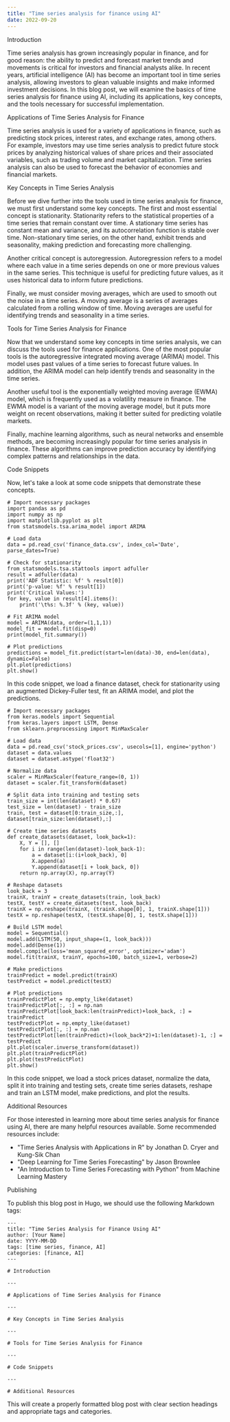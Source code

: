 ```yaml
---
title: "Time series analysis for finance using AI"
date: 2022-09-20
---
```





Introduction

Time series analysis has grown increasingly popular in finance, and for good reason: the ability to predict and forecast market trends and movements is critical for investors and financial analysts alike. In recent years, artificial intelligence (AI) has become an important tool in time series analysis, allowing investors to glean valuable insights and make informed investment decisions. In this blog post, we will examine the basics of time series analysis for finance using AI, including its applications, key concepts, and the tools necessary for successful implementation.

Applications of Time Series Analysis for Finance

Time series analysis is used for a variety of applications in finance, such as predicting stock prices, interest rates, and exchange rates, among others. For example, investors may use time series analysis to predict future stock prices by analyzing historical values of share prices and their associated variables, such as trading volume and market capitalization. Time series analysis can also be used to forecast the behavior of economies and financial markets.

Key Concepts in Time Series Analysis

Before we dive further into the tools used in time series analysis for finance, we must first understand some key concepts. The first and most essential concept is stationarity. Stationarity refers to the statistical properties of a time series that remain constant over time. A stationary time series has constant mean and variance, and its autocorrelation function is stable over time. Non-stationary time series, on the other hand, exhibit trends and seasonality, making prediction and forecasting more challenging.

Another critical concept is autoregression. Autoregression refers to a model where each value in a time series depends on one or more previous values in the same series. This technique is useful for predicting future values, as it uses historical data to inform future predictions. 

Finally, we must consider moving averages, which are used to smooth out the noise in a time series. A moving average is a series of averages calculated from a rolling window of time. Moving averages are useful for identifying trends and seasonality in a time series.

Tools for Time Series Analysis for Finance

Now that we understand some key concepts in time series analysis, we can discuss the tools used for finance applications. One of the most popular tools is the autoregressive integrated moving average (ARIMA) model. This model uses past values of a time series to forecast future values. In addition, the ARIMA model can help identify trends and seasonality in the time series.

Another useful tool is the exponentially weighted moving average (EWMA) model, which is frequently used as a volatility measure in finance. The EWMA model is a variant of the moving average model, but it puts more weight on recent observations, making it better suited for predicting volatile markets.

Finally, machine learning algorithms, such as neural networks and ensemble methods, are becoming increasingly popular for time series analysis in finance. These algorithms can improve prediction accuracy by identifying complex patterns and relationships in the data.

Code Snippets

Now, let's take a look at some code snippets that demonstrate these concepts.

```
# Import necessary packages
import pandas as pd
import numpy as np
import matplotlib.pyplot as plt
from statsmodels.tsa.arima_model import ARIMA

# Load data
data = pd.read_csv('finance_data.csv', index_col='Date', parse_dates=True)

# Check for stationarity
from statsmodels.tsa.stattools import adfuller
result = adfuller(data)
print('ADF Statistic: %f' % result[0])
print('p-value: %f' % result[1])
print('Critical Values:')
for key, value in result[4].items():
    print('\t%s: %.3f' % (key, value))
    
# Fit ARIMA model
model = ARIMA(data, order=(1,1,1))
model_fit = model.fit(disp=0)
print(model_fit.summary())

# Plot predictions
predictions = model_fit.predict(start=len(data)-30, end=len(data), dynamic=False)
plt.plot(predictions)
plt.show()
```

In this code snippet, we load a finance dataset, check for stationarity using an augmented Dickey-Fuller test, fit an ARIMA model, and plot the predictions.

```
# Import necessary packages
from keras.models import Sequential
from keras.layers import LSTM, Dense
from sklearn.preprocessing import MinMaxScaler

# Load data
data = pd.read_csv('stock_prices.csv', usecols=[1], engine='python')
dataset = data.values
dataset = dataset.astype('float32')

# Normalize data
scaler = MinMaxScaler(feature_range=(0, 1))
dataset = scaler.fit_transform(dataset)

# Split data into training and testing sets
train_size = int(len(dataset) * 0.67)
test_size = len(dataset) - train_size
train, test = dataset[0:train_size,:], dataset[train_size:len(dataset),:]

# Create time series datasets
def create_datasets(dataset, look_back=1):
    X, Y = [], []
    for i in range(len(dataset)-look_back-1):
        a = dataset[i:(i+look_back), 0]
        X.append(a)
        Y.append(dataset[i + look_back, 0])
    return np.array(X), np.array(Y)

# Reshape datasets
look_back = 3
trainX, trainY = create_datasets(train, look_back)
testX, testY = create_datasets(test, look_back)
trainX = np.reshape(trainX, (trainX.shape[0], 1, trainX.shape[1]))
testX = np.reshape(testX, (testX.shape[0], 1, testX.shape[1]))

# Build LSTM model
model = Sequential()
model.add(LSTM(50, input_shape=(1, look_back)))
model.add(Dense(1))
model.compile(loss='mean_squared_error', optimizer='adam')
model.fit(trainX, trainY, epochs=100, batch_size=1, verbose=2)

# Make predictions
trainPredict = model.predict(trainX)
testPredict = model.predict(testX)

# Plot predictions
trainPredictPlot = np.empty_like(dataset)
trainPredictPlot[:, :] = np.nan
trainPredictPlot[look_back:len(trainPredict)+look_back, :] = trainPredict
testPredictPlot = np.empty_like(dataset)
testPredictPlot[:, :] = np.nan
testPredictPlot[len(trainPredict)+(look_back*2)+1:len(dataset)-1, :] = testPredict
plt.plot(scaler.inverse_transform(dataset))
plt.plot(trainPredictPlot)
plt.plot(testPredictPlot)
plt.show()
```

In this code snippet, we load a stock prices dataset, normalize the data, split it into training and testing sets, create time series datasets, reshape and train an LSTM model, make predictions, and plot the results.

Additional Resources

For those interested in learning more about time series analysis for finance using AI, there are many helpful resources available. Some recommended resources include:

- "Time Series Analysis with Applications in R" by Jonathan D. Cryer and Kung-Sik Chan
- "Deep Learning for Time Series Forecasting" by Jason Brownlee
- "An Introduction to Time Series Forecasting with Python" from Machine Learning Mastery

Publishing

To publish this blog post in Hugo, we should use the following Markdown tags:

```
---
title: "Time Series Analysis for Finance Using AI"
author: [Your Name]
date: YYYY-MM-DD
tags: [time series, finance, AI]
categories: [finance, AI]
---

# Introduction

---

# Applications of Time Series Analysis for Finance

---

# Key Concepts in Time Series Analysis

---

# Tools for Time Series Analysis for Finance

---

# Code Snippets

---

# Additional Resources
```

This will create a properly formatted blog post with clear section headings and appropriate tags and categories.